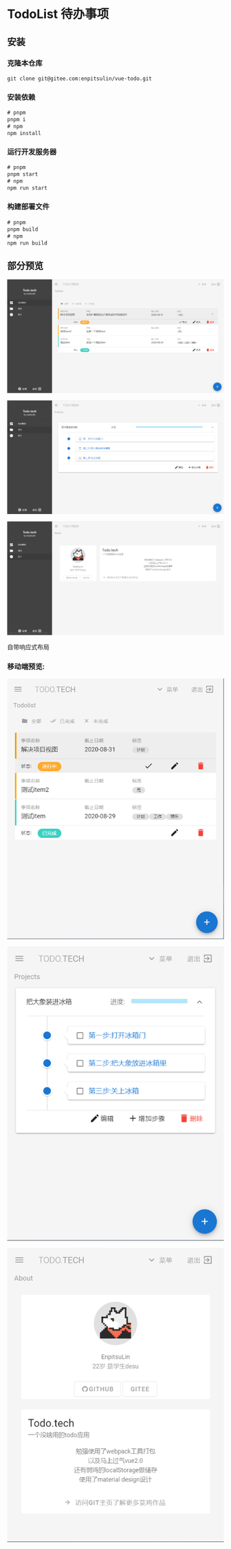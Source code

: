 # TodoList 待办事项

## 安装

### 克隆本仓库

```shell
git clone git@gitee.com:enpitsulin/vue-todo.git
```

### 安装依赖

```shell
# pnpm
pnpm i
# npm
npm install
```

### 运行开发服务器

```shell
# pnpm
pnpm start
# npm
npm run start
```

### 构建部署文件

```shell
# pnpm
pnpm build
# npm
npm run build
```

## 部分预览

![待办](./doc/pic-0.png)

![项目](./doc/pic-1.png)

![关于](./doc/pic-2.png)

自带响应式布局

### 移动端预览:

![待办](./doc/pic-3.png)

![项目](./doc/pic-4.png)

![关于](./doc/pic-5.png)
